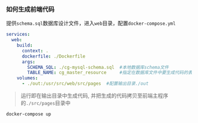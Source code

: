 ### 如何生成前端代码
提供`schema.sql`数据库设计文件，进入`web`目录，配置`docker-compose.yml`
```yaml
services:
  web:
    build:
      context: .
      dockerfile: ./Dockerfile
      args:
        SCHEMA_SQL: ./cg-mysql-schema.sql  #本地数据库schema文件
        TABLE_NAME: cg_master_resource     #指定在数据库文件中要生成代码的表名
    volumes: 
      - ./out:/usr/src/web/src/pages  #配置输出目录./out
```
> 运行即在输出目录中生成代码, 并把生成的代码拷贝至前端主程序的`./src/pages`目录中
```shell
docker-compose up
```
